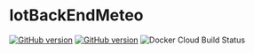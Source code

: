 # IotBackEndMeteo
[![GitHub version](https://badge.fury.io/gh/Naereen%2FStrapDown.js.svg)](https://github.com/AerWyn81/IotBackEndMeteo)
[![GitHub version](https://badge.fury.io/gh/aerwyn81%2FIotBackEndMeteo.svg)](https://badge.fury.io/gh/aerwyn81%2FIotBackEndMeteo)
![Docker Cloud Build Status](https://img.shields.io/docker/cloud/build/aerwyn81/iot_backend_meteo)
